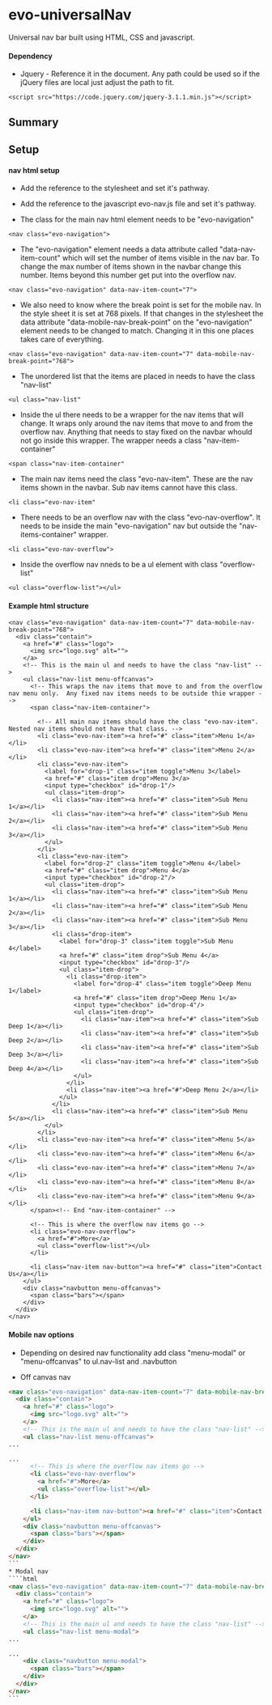 # evo-universalNav

Universal nav bar built using HTML, CSS and javascript.
#### Dependency
* Jquery - Reference it in the document.  Any path could be used so if the jQuery files are local just adjust the path to fit.
````shell
<script src="https://code.jquery.com/jquery-3.1.1.min.js"></script>
````

## Summary


## Setup

#### nav html setup

* Add the reference to the stylesheet and set it's pathway.

* Add the reference to the javascript evo-nav.js file and set it's pathway.

* The class for the main nav html element needs to be "evo-navigation"
````shell
<nav class="evo-navigation">
````

* The "evo-navigation" element needs a data attribute called "data-nav-item-count" which will set the number of items visible in the nav bar.  To change the max number of items shown in the navbar change this number. Items beyond this number get put into the overflow nav.
````shell
<nav class="evo-navigation" data-nav-item-count="7">
````

* We also need to know where the break point is set for the mobile nav.  In the style sheet it is set at 768 pixels.  If that changes in the stylesheet the data attribute "data-mobile-nav-break-point" on the "evo-navigation" element needs to be changed to match.  Changing it in this one places takes care of everything.
````shell
<nav class="evo-navigation" data-nav-item-count="7" data-mobile-nav-break-point="768">
````

* The unordered list that the items are placed in needs to have the class "nav-list"
````shell
<ul class="nav-list"
````

* Inside the ul there needs to be  a wrapper for the nav items that will change.  It wraps only around the nav items that move to and from the overflow nav.  Anything that needs to stay fixed on the navbar whould not go inside this wrapper.  The wrapper needs a class "nav-item-container"
````shell
<span class="nav-item-container"
````

* The main nav items need the class "evo-nav-item".  These are the nav items shown in the navbar.  Sub nav items cannot have this class.
````shell
<li class="evo-nav-item"
````

* There needs to be an overflow nav with the class "evo-nav-overflow".  It needs to be inside the main "evo-navigation" nav but outside the "nav-items-container" wrapper.
````shell
<li class="evo-nav-overflow">
````

* Inside the overflow nav nneds to be a ul element with class "overflow-list"
````shell
<ul class="overflow-list"></ul>
````

#### Example html structure
````shell        
<nav class="evo-navigation" data-nav-item-count="7" data-mobile-nav-break-point="768">
  <div class="contain">
    <a href="#" class="logo">
      <img src="logo.svg" alt="">
    </a>
    <!-- This is the main ul and needs to have the class "nav-list" -->
    <ul class="nav-list menu-offcanvas">
      <!-- This wraps the nav items that move to and from the overflow nav menu only.  Any fixed nav items needs to be outside thie wrapper -->
      <span class="nav-item-container">

        <!-- All main nav items should have the class "evo-nav-item".  Nested nav items should not have that class. -->
        <li class="evo-nav-item"><a href="#" class="item">Menu 1</a></li>
        <li class="evo-nav-item"><a href="#" class="item">Menu 2</a></li>
        <li class="evo-nav-item">
          <label for="drop-1" class="item toggle">Menu 3</label>
          <a href="#" class="item drop">Menu 3</a>
          <input type="checkbox" id="drop-1"/>
          <ul class="item-drop">
            <li class="nav-item"><a href="#" class="item">Sub Menu 1</a></li>
            <li class="nav-item"><a href="#" class="item">Sub Menu 2</a></li>
            <li class="nav-item"><a href="#" class="item">Sub Menu 3</a></li>
          </ul>
        </li>
        <li class="evo-nav-item">
          <label for="drop-2" class="item toggle">Menu 4</label>
          <a href="#" class="item drop">Menu 4</a>
          <input type="checkbox" id="drop-2"/>
          <ul class="item-drop">
            <li class="nav-item"><a href="#" class="item">Sub Menu 1</a></li>
            <li class="nav-item"><a href="#" class="item">Sub Menu 2</a></li>
            <li class="nav-item"><a href="#" class="item">Sub Menu 3</a></li>
            <li class="drop-item">
              <label for="drop-3" class="item toggle">Sub Menu 4</label>
              <a href="#" class="item drop">Sub Menu 4</a>
              <input type="checkbox" id="drop-3"/>
              <ul class="item-drop">
                <li class="drop-item">
                  <label for="drop-4" class="item toggle">Deep Menu 1</label>
                  <a href="#" class="item drop">Deep Menu 1</a>
                  <input type="checkbox" id="drop-4"/>
                  <ul class="item-drop">
                    <li class="nav-item"><a href="#" class="item">Sub Deep 1</a></li>
                    <li class="nav-item"><a href="#" class="item">Sub Deep 2</a></li>
                    <li class="nav-item"><a href="#" class="item">Sub Deep 3</a></li>
                    <li class="nav-item"><a href="#" class="item">Sub Deep 4</a></li>
                  </ul>
                </li>
                <li class="nav-item"><a href="#">Deep Menu 2</a></li>
              </ul>
            </li>
            <li class="nav-item"><a href="#" class="item">Sub Menu 5</a></li>
          </ul>
        </li>
        <li class="evo-nav-item"><a href="#" class="item">Menu 5</a></li>
        <li class="evo-nav-item"><a href="#" class="item">Menu 6</a></li>
        <li class="evo-nav-item"><a href="#" class="item">Menu 7</a></li>
        <li class="evo-nav-item"><a href="#" class="item">Menu 8</a></li>
        <li class="evo-nav-item"><a href="#" class="item">Menu 9</a></li>
      </span><!-- End "nav-item-container" -->

      <!-- This is where the overflow nav items go -->
      <li class="evo-nav-overflow">
        <a href="#">More</a>
        <ul class="overflow-list"></ul>
      </li>

      <li class="nav-item nav-button"><a href="#" class="item">Contact Us</a></li>
    </ul>
    <div class="navbutton menu-offcanvas">
      <span class="bars"></span>
    </div>
  </div>
</nav>
````

#### Mobile nav options
* Depending on desired nav functionality add class "menu-modal" or "menu-offcanvas" to ul.nav-list and .navbutton

* Off canvas nav
````html
<nav class="evo-navigation" data-nav-item-count="7" data-mobile-nav-break-point="768">
  <div class="contain">
    <a href="#" class="logo">
      <img src="logo.svg" alt="">
    </a>
    <!-- This is the main ul and needs to have the class "nav-list" -->
    <ul class="nav-list menu-offcanvas">        
...
````
````html
...
      <!-- This is where the overflow nav items go -->
      <li class="evo-nav-overflow">
        <a href="#">More</a>
        <ul class="overflow-list"></ul>
      </li>

      <li class="nav-item nav-button"><a href="#" class="item">Contact Us</a></li>
    </ul>
    <div class="navbutton menu-offcanvas">
      <span class="bars"></span>
    </div>
  </div>
</nav>
```
* Modal nav
````html
<nav class="evo-navigation" data-nav-item-count="7" data-mobile-nav-break-point="768">
  <div class="contain">
    <a href="#" class="logo">
      <img src="logo.svg" alt="">
    </a>
    <!-- This is the main ul and needs to have the class "nav-list" -->
    <ul class="nav-list menu-modal">        
...
````
````html
...
    <div class="navbutton menu-modal">
      <span class="bars"></span>
    </div>
  </div>
</nav>
```
